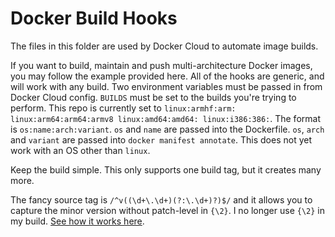 # Docker Build Hooks

The files in this folder are used by Docker Cloud to automate image builds.

If you want to build, maintain and push multi-architecture Docker images, you may
follow the example provided here. All of the hooks are generic, and will work with
any build. Two environment variables must be passed in from Docker Cloud config.
`BUILDS` must be set to the builds you're trying to perform. This repo is currently
set to `linux:armhf:arm: linux:arm64:arm64:armv8 linux:amd64:amd64: linux:i386:386:`.
The format is `os:name:arch:variant`. `os` and `name` are passed into the Dockerfile.
`os`, `arch` and `variant` are passed into `docker manifest annotate`. This does not
yet work with an OS other than `linux`.

Keep the build simple. This only supports one build tag, but it creates many more.

The fancy source tag is `/^v((\d+\.\d+)(?:\.\d+)?)$/` and it allows you to capture
the minor version without patch-level in `{\2}`. I no longer use `{\2}` in my build.
[See how it works here](https://regex101.com/r/fzt6ki/1).
